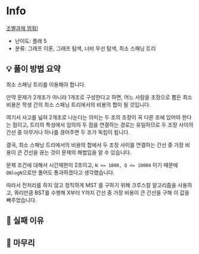 # Info
[조별과제 멈춰!](https://boj.kr/23034)

- 난이도: 플래 5
- 분류: 그래프 이론, 그래프 탐색, 너비 우선 탐색, 최소 스패닝 트리

## 💡 풀이 방법 요약

최소 스패닝 트리를 이용해야 합니다.

만약 문제가 2개조가 아니라 1개조로 구성한다고 하면, 어느 사람을 조장으로 뽑든 최소 비용은 학생 간의 최소 스패닝 트리에서의 비용의 합이 될 것입니다.

여기서 사고를 넓혀 2개조로 나눈다는 의미는 두 조의 조장이 꼭 다른 조에 있어야 한다는 점이고, 트리의 특성에서 임의의 두 점을 연결하는 경로는 유일하므로 두 조장 사이의 간선 중 아무거나 하나를 끊어주면 두 조가 독립이 됩니다.

결국, 최소 스패닝 트리에서의 비용의 합에서 두 조장 사이를 연결하는 간선 중 가장 비용이 큰 간선을 끊는 것이 문제의 해법임을 알 수 있습니다.

문제 조건에 대해서 시간제한이 2초이고, `N <= 1000, Q <= 10000` 이기 때문에 `QNlogN`으로만 풀어도 통과하겠다고 생각했습니다.

따라서 전처리를 하지 않고 정직하게 MST 를 구하기 위해 크루스칼 알고리즘을 사용하고, 쿼리만큼 BST를 수행해 X부터 Y까지 간선 중 가장 비용이 큰 간선을 구해 이 값을 빼주었습니다.

## 👀 실패 이유

## 🙂 마무리
